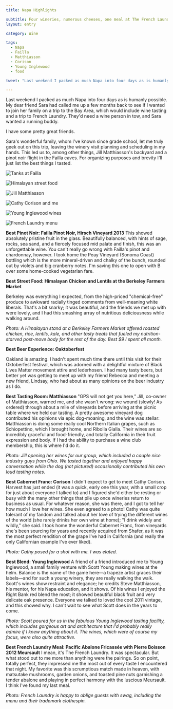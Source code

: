 ```yaml
---
title: Napa Highlights

subtitle: Four wineries, numerous cheeses, one meal at The French Laundry
layout: entry

category: Wine

tags:
  - Napa
  - Failla
  - Matthiasson
  - Corison
  - Young Inglewood
  - food

tweet: "Last weekend I packed as much Napa into four days as is humanly possible."

---
```


Last weekend I packed as much Napa into four days as is humanly possible. My dear friend Sara had called me up a few months back to see if I wanted to join her family on a trip to the Bay Area, which would include wine tasting and a trip to French Laundry. They'd need a wine person in tow, and Sara wanted a running buddy.

I have some pretty great friends.

Sara's wonderful family, whom I've known since grade school, let me truly geek out on this trip, leaving the winery visit planning and scheduling in my hands. This led us to, among other things, Jill Matthiasson's backyard and a pinot noir flight in the Failla caves. For organizing purposes and brevity I'll just list the best things I tasted.

![Tanks at Failla](/photos/failla.jpg "Egg tanks at Failla")

![Himalayan street food](/photos/himalayan.jpg "Himalayan food in Berkeley")

![Jill Matthiasson](/photos/jillmatt.jpg "Jill Matthiasson pours her wines")

![Cathy Corison and me](/photos/cathy.jpg "Cathy Corison and Julia Burke")

![Young Inglewood wines](/photos/inglewood.jpg "Young Inglewood wines")

![French Laundry menu](/photos/frenchlaundry.jpg "French Laundry menu and clothespin")

**Best Pinot Noir: Failla Pinot Noir, Hirsch Vineyard 2013**
This showed absolutely pristine fruit in the glass. Beautifully balanced, with hints of sage, rocks, sea sand, and a fiercely focused mid palate and finish, this was an unforgettable wine. You can't really go wrong with Failla's pinot and chardonnay, however. I took home the Peay Vineyard (Sonoma Coast) bottling which is the more mineral-driven and chalky of the bunch, rounded out by violets and big cranberry notes. I'm saving this one to open with B over some home-cooked vegetarian fare.

**Best Street Food: Himalayan Chicken and Lentils at the Berkeley Farmers Market**

Berkeley was everything I expected, from the high-priced "chemical-free" produce to awkward racially tinged comments from well-meaning white liberals. That's a bit snarky; it was beautiful, and the friends we met up with were lovely, and I had this smashing array of nutritious deliciousness while walking around. 

_Photo: A Himalayan stand at a Berkeley Farmers Market offered roasted chicken, rice, lentils, kale, and other tasty treats that fueled my nutrition-starved post-move body for the rest of the day. Best $9 I spent all month._

**Best Beer Experience: Oaktoberfest**

Oakland is amazing. I hadn't spent much time there until this visit for their Oktoberfest festival, which was adorned with a delightful mixture of Black Lives Matter movement attire and lederhosen. I had many tasty beers, but better yet was getting to meet up with my friend Rebecca and meeting a new friend, Lindsay, who had about as many opinions on the beer industry as I do.

**Best Tasting Room: Matthiasson**
"GPS will not get you here," Jill, co-owner of Matthiasson, warned me, and she wasn't wrong: we wound (slowly! As ordered) through about a mile of vineyards before arriving at the picnic table where we held our tasting. A pretty awesome vineyard dog contributed his opinions via epic dog-moaning, and the wine was stellar: Matthiasson is doing some really cool Northern Italian grapes, such as Schiopettino, which I brought home, and Ribolla Gialla. Their wines are so incredibly graceful and food-friendly, and totally California in their fruit expression and body. If I had the ability to purchase a wine club membership, this is where I'd do it.

_Photo: Jill opening her wines for our group, which included a couple nice industry guys from Ohio. We tasted together and enjoyed happy conversation while the dog (not pictured) occasionally contributed his own loud tasting notes._


**Best Cabernet Franc: Corison**
I didn't expect to get to meet Cathy Corison. Harvest has just ended (it was a quick, early one this year, with a small crop for just about everyone I talked to) and I figured she'd either be resting or busy with the many other things that pile up once wineries return to business as usual. For whatever reason, she was there, and I got to tell her how much I love her wines. She even agreed to a photo! Cathy was quite tolerant of my fandom and talked about her love of trying the different wines of the world (she rarely drinks her own wine at home); "I drink widely and wildly," she said. I took home the wonderful Cabernet Franc, from vineyards she's been sourcing for years and recently acquired from Shafer, as it was the most perfect rendition of the grape I've had in California (and really the only Californian example I've ever liked).

_Photo: Cathy posed for a shot with me. I was elated._

**Best Blend: Young Inglewood**
A friend of a friend introduced me to Young Inglewood, a small family venture with Scott Young making wines at the helm. Balance is the name of the game here––a trapeze artist graces their labels––and for such a young winery, they are really walking the walk. Scott's wines show restraint and elegance; he credits Steve Matthiasson, his mentor, for his Napa education, and it shows. Of his wines I enjoyed the Right Bank red blend the most; it showed beautiful black fruit and very delicate oak presence. Everyone we talked to loved the cool 2011 vintage, and this showed why. I can't wait to see what Scott does in the years to come.

_Photo: Scott poured for us in the fabulous Young Inglewood tasting facility, which includes gorgeous art and architecture that I'd probably really admire if I knew anything about it. The wines, which were of course my focus, were also quite attractive._

**Best French Laundry Meal: Pacific Abalone Fricassée with Pierre Boisson 2012 Meursault**
I mean, it's The French Laundry. It was spectacular. But what stood out to me more than anything were the pairings. So on point, totally perfect, they impressed me the most out of every taste I encountered that night. My favorite was this scrumptious match made in heaven, with matsutake mushrooms, garden onions, and toasted pine nuts garnishing a tender abalone and playing in perfect harmony with the luscious Meursault. I think I've found my last meal.

_Photo: French Laundry is happy to oblige guests with swag, including the menu and their trademark clothespin._